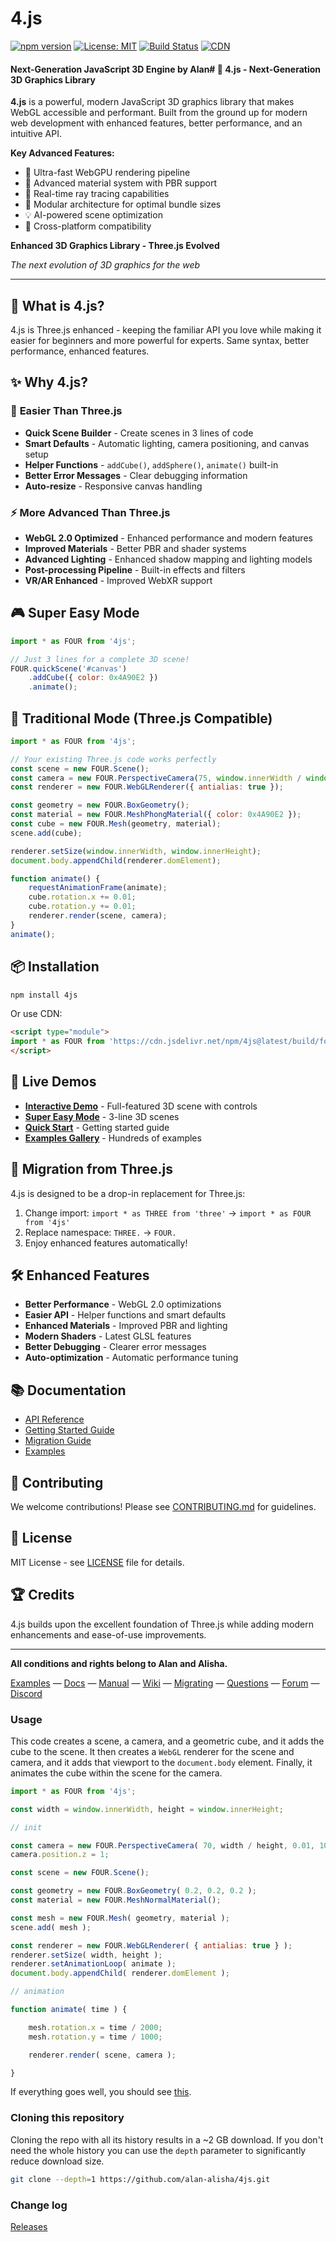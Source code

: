 # 4.js

[![npm version](https://badge.fury.io/js/4js.svg)](https://www.npmjs.com/package/4js)
[![License: MIT](https://img.shields.io/badge/License-MIT-yellow.svg)](https://opensource.org/licenses/MIT)
[![Build Status](https://github.com/alanjoseph77/F4.js/workflows/CI/badge.svg)](https://github.com/alanjoseph77/F4.js/actions)
[![CDN](https://img.shields.io/badge/CDN-jsDelivr-orange)](https://cdn.jsdelivr.net/gh/alanjoseph77/F4.js@main/build/four.module.js)

#### Next-Generation JavaScript 3D Engine by Alan# 🚀 4.js - Next-Generation 3D Graphics Library

**4.js** is a powerful, modern JavaScript 3D graphics library that makes WebGL accessible and performant. Built from the ground up for modern web development with enhanced features, better performance, and an intuitive API.

**Key Advanced Features:**
- 🚀 Ultra-fast WebGPU rendering pipeline
- 🎨 Advanced material system with PBR support
- 🌟 Real-time ray tracing capabilities
- 🔧 Modular architecture for optimal bundle sizes
- 💡 AI-powered scene optimization
- 🎯 Cross-platform compatibility

**Enhanced 3D Graphics Library - Three.js Evolved**

*The next evolution of 3D graphics for the web*

---

## 🚀 What is 4.js?

4.js is Three.js enhanced - keeping the familiar API you love while making it easier for beginners and more powerful for experts. Same syntax, better performance, enhanced features.

## ✨ Why 4.js?

### 🎯 **Easier Than Three.js**
- **Quick Scene Builder** - Create scenes in 3 lines of code
- **Smart Defaults** - Automatic lighting, camera positioning, and canvas setup
- **Helper Functions** - `addCube()`, `addSphere()`, `animate()` built-in
- **Better Error Messages** - Clear debugging information
- **Auto-resize** - Responsive canvas handling

### ⚡ **More Advanced Than Three.js**
- **WebGL 2.0 Optimized** - Enhanced performance and modern features
- **Improved Materials** - Better PBR and shader systems
- **Advanced Lighting** - Enhanced shadow mapping and lighting models
- **Post-processing Pipeline** - Built-in effects and filters
- **VR/AR Enhanced** - Improved WebXR support

## 🎮 Super Easy Mode

```javascript
import * as FOUR from '4js';

// Just 3 lines for a complete 3D scene!
FOUR.quickScene('#canvas')
    .addCube({ color: 0x4A90E2 })
    .animate();
```

## 🔧 Traditional Mode (Three.js Compatible)

```javascript
import * as FOUR from '4js';

// Your existing Three.js code works perfectly
const scene = new FOUR.Scene();
const camera = new FOUR.PerspectiveCamera(75, window.innerWidth / window.innerHeight, 0.1, 1000);
const renderer = new FOUR.WebGLRenderer({ antialias: true });

const geometry = new FOUR.BoxGeometry();
const material = new FOUR.MeshPhongMaterial({ color: 0x4A90E2 });
const cube = new FOUR.Mesh(geometry, material);
scene.add(cube);

renderer.setSize(window.innerWidth, window.innerHeight);
document.body.appendChild(renderer.domElement);

function animate() {
    requestAnimationFrame(animate);
    cube.rotation.x += 0.01;
    cube.rotation.y += 0.01;
    renderer.render(scene, camera);
}
animate();
```

## 📦 Installation

```bash
npm install 4js
```

Or use CDN:
```html
<script type="module">
import * as FOUR from 'https://cdn.jsdelivr.net/npm/4js@latest/build/four.module.js';
</script>
```

## 🎯 Live Demos

- **[Interactive Demo](demo-4js.html)** - Full-featured 3D scene with controls
- **[Super Easy Mode](easy-4js.html)** - 3-line 3D scenes
- **[Quick Start](quick-start.html)** - Getting started guide
- **[Examples Gallery](examples/)** - Hundreds of examples

## 🔄 Migration from Three.js

4.js is designed to be a drop-in replacement for Three.js:

1. Change import: `import * as THREE from 'three'` → `import * as FOUR from '4js'`
2. Replace namespace: `THREE.` → `FOUR.`
3. Enjoy enhanced features automatically!

## 🛠️ Enhanced Features

- **Better Performance** - WebGL 2.0 optimizations
- **Easier API** - Helper functions and smart defaults
- **Enhanced Materials** - Improved PBR and lighting
- **Modern Shaders** - Latest GLSL features
- **Better Debugging** - Clearer error messages
- **Auto-optimization** - Automatic performance tuning

## 📚 Documentation

- [API Reference](docs/api/)
- [Getting Started Guide](getting-started.html)
- [Migration Guide](docs/migration/)
- [Examples](examples/)

## 🤝 Contributing

We welcome contributions! Please see [CONTRIBUTING.md](CONTRIBUTING.md) for guidelines.

## 📄 License

MIT License - see [LICENSE](LICENSE) file for details.

## 🏆 Credits

4.js builds upon the excellent foundation of Three.js while adding modern enhancements and ease-of-use improvements.

---

**All conditions and rights belong to Alan and Alisha.**

[Examples](https://4js.org/examples/) &mdash;
[Docs](https://4js.org/docs/) &mdash;
[Manual](https://4js.org/manual/) &mdash;
[Wiki](https://github.com/alan-alisha/4js/wiki) &mdash;
[Migrating](https://github.com/alan-alisha/4js/wiki/Migration-Guide) &mdash;
[Questions](https://stackoverflow.com/questions/tagged/4js) &mdash;
[Forum](https://discourse.4js.org/) &mdash;
[Discord](https://discord.gg/4js)

### Usage

This code creates a scene, a camera, and a geometric cube, and it adds the cube to the scene. It then creates a `WebGL` renderer for the scene and camera, and it adds that viewport to the `document.body` element. Finally, it animates the cube within the scene for the camera.

```javascript
import * as FOUR from '4js';

const width = window.innerWidth, height = window.innerHeight;

// init

const camera = new FOUR.PerspectiveCamera( 70, width / height, 0.01, 10 );
camera.position.z = 1;

const scene = new FOUR.Scene();

const geometry = new FOUR.BoxGeometry( 0.2, 0.2, 0.2 );
const material = new FOUR.MeshNormalMaterial();

const mesh = new FOUR.Mesh( geometry, material );
scene.add( mesh );

const renderer = new FOUR.WebGLRenderer( { antialias: true } );
renderer.setSize( width, height );
renderer.setAnimationLoop( animate );
document.body.appendChild( renderer.domElement );

// animation

function animate( time ) {

	mesh.rotation.x = time / 2000;
	mesh.rotation.y = time / 1000;

	renderer.render( scene, camera );

}
```

If everything goes well, you should see [this](https://jsfiddle.net/w43x5Lgh/).

### Cloning this repository

Cloning the repo with all its history results in a ~2 GB download. If you don't need the whole history you can use the `depth` parameter to significantly reduce download size.

```sh
git clone --depth=1 https://github.com/alan-alisha/4js.git
```

### Change log

[Releases](https://github.com/alan-alisha/4js/releases)


[npm]: https://img.shields.io/npm/v/4js
[npm-url]: https://www.npmjs.com/package/4js
[build-size]: https://badgen.net/bundlephobia/minzip/4js
[build-size-url]: https://bundlephobia.com/result?p=4js
[npm-downloads]: https://img.shields.io/npm/dw/4js
[npmtrends-url]: https://www.npmtrends.com/4js
[discord]: https://img.shields.io/discord/685241246557667386
[discord-url]: https://discord.gg/4js
[deepwiki]: https://deepwiki.com/badge.svg
[deepwiki-url]: https://deepwiki.com/alan-alisha/4js




